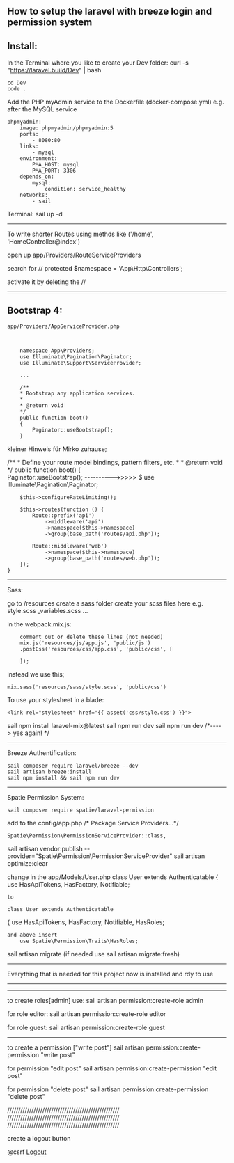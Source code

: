 How to setup the laravel with breeze login and permission system
--------------------------------------------------------------------

Install:
---------------
In the Terminal where you like to create your Dev folder:
    curl -s "https://laravel.build/Dev" | bash        

    cd Dev
    code .

Add the PHP myAdmin service to the Dockerfile (docker-compose.yml) e.g. after the MySQL service

    phpmyadmin:
        image: phpmyadmin/phpmyadmin:5
        ports:
            - 8080:80
        links:
            - mysql
        environment:
            PMA_HOST: mysql
            PMA_PORT: 3306
        depends_on:
            mysql:
                condition: service_healthy
        networks:
            - sail

Terminal: 
    sail up -d

---------------------------------------------------------------------------

To write shorter Routes using methds like ('/home', 'HomeController@index')

open up app/Providers/RouteServiceProviders

search for 
// protected $namespace = 'App\\Http\\Controllers';

activate it by deleting the //
 
---------------------------------------------------------------------------

Bootstrap 4:
---------------

    app/Providers/AppServiceProvider.php



        namespace App\Providers;
        use Illuminate\Pagination\Paginator;
        use Illuminate\Support\ServiceProvider;

        ...

        /**
        * Bootstrap any application services.
        *
        * @return void
        */
        public function boot()
        {
            Paginator::useBootstrap();
        }

kleiner Hinweis für Mirko zuhause;


/**
     * Define your route model bindings, pattern filters, etc.
     *
     * @return void
     */
    public function boot()
    {   
        Paginator::useBootstrap();  ---------->>>>> $ use Illuminate\Pagination\Paginator;
        
        $this->configureRateLimiting();

        $this->routes(function () {
            Route::prefix('api')
                ->middleware('api')
                ->namespace($this->namespace)
                ->group(base_path('routes/api.php'));

            Route::middleware('web')
                ->namespace($this->namespace)
                ->group(base_path('routes/web.php'));
        });
    }


---------------------------------------------------------------------------

Sass:

go to /resources
create a sass folder
create your scss files here 
    e.g.
    style.scss
    _variables.scss
    ...

in the webpack.mix.js:

        comment out or delete these lines (not needed)
        mix.js('resources/js/app.js', 'public/js')
        .postCss('resources/css/app.css', 'public/css', [

        ]);

instead we use this;

    mix.sass('resources/sass/style.scss', 'public/css')

To use your stylesheet in a blade:

    <link rel="stylesheet" href="{{ asset('css/style.css') }}">


sail npm install laravel-mix@latest
sail npm run dev 
sail npm run dev /*----> yes again! */


---------------------------------------------------------------------------

Breeze Authentification:


    sail composer require laravel/breeze --dev
    sail artisan breeze:install
    sail npm install && sail npm run dev


---------------------------------------------------------------------------

Spatie Permission System:

    sail composer require spatie/laravel-permission


add to the config/app.php
/* Package Service Providers...*/
         
    Spatie\Permission\PermissionServiceProvider::class,    
    

sail artisan vendor:publish --provider="Spatie\Permission\PermissionServiceProvider"
sail artisan optimize:clear


change in the app/Models/User.php
    class User extends Authenticatable
    {
        use HasApiTokens, HasFactory, Notifiable;

    to 

    class User extends Authenticatable
{
    use HasApiTokens, HasFactory, Notifiable, HasRoles;

    and above insert 
        use Spatie\Permission\Traits\HasRoles;

sail artisan migrate   (if needed use sail artisan migrate:fresh)


****************************************************************************************************************************

Everything that is needed for this project now is installed and rdy to use

****************************************************************************************************************************
****************************************************************************************************************************


to create roles[admin] use:
sail artisan permission:create-role admin

for role editor:
sail artisan permission:create-role editor

for role guest:
sail artisan permission:create-role guest

*******************************
to create a permission ["write post"]
sail artisan permission:create-permission "write post"

for permission "edit post"
sail artisan permission:create-permission "edit post"

for permission "delete post"
sail artisan permission:create-permission "delete post"


///////////////////////////////////////////////////
///////////////////////////////////////////////////
///////////////////////////////////////////////////

create a logout button

<form method="POST" action="{{route('logout')}}">
    @csrf
    <a href="{{ route('logout') }}" onclick="event.preventDefault();" this.closest('form').submit();>Logout</a>
</form>
